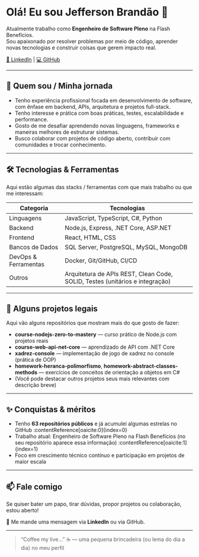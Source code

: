 # Olá! Eu sou Jefferson Brandão 👋

Atualmente trabalho como **Engenheiro de Software Pleno** na Flash Benefícios.  
Sou apaixonado por resolver problemas por meio de código, aprender novas tecnologias e construir coisas que gerem impacto real.

[🔗 LinkedIn](https://www.linkedin.com/in/j3eff) | [💻 GitHub](https://github.com/J3eff)

---

## 🚀 Quem sou / Minha jornada

- Tenho experiência profissional focada em desenvolvimento de software, com ênfase em backend, APIs, arquitetura e projetos full-stack.  
- Tenho interesse e prática com boas práticas, testes, escalabilidade e performance.  
- Gosto de me desafiar aprendendo novas linguagens, frameworks e maneiras melhores de estruturar sistemas.  
- Busco colaborar com projetos de código aberto, contribuir com comunidades e trocar conhecimento.

---

## 🛠️ Tecnologias & Ferramentas

Aqui estão algumas das stacks / ferramentas com que mais trabalho ou que me interessam:

| Categoria | Tecnologias |
|-----------|-------------|
| Linguagens | JavaScript, TypeScript, C#, Python |
| Backend | Node.js, Express, .NET Core, ASP.NET |
| Frontend | React, HTML, CSS |
| Bancos de Dados | SQL Server, PostgreSQL, MySQL, MongoDB |
| DevOps & Ferramentas | Docker, Git/GitHub, CI/CD |
| Outros | Arquitetura de APIs REST, Clean Code, SOLID, Testes (unitários e integração) |

---

## 📂 Alguns projetos legais

Aqui vão alguns repositórios que mostram mais do que gosto de fazer:

- **course-nodejs-zero-to-mastery** — curso prático de Node.js com projetos reais  
- **course-web-api-net-core** — aprendizado de API com .NET Core  
- **xadrez-console** — implementação de jogo de xadrez no console (prática de OOP)  
- **homework-heranca-polimorfismo**, **homework-abstract-classes-methods** — exercícios de conceitos de orientação a objetos em C#  
- (Você pode destacar outros projetos seus mais relevantes com descrição breve)

---

## ✨ Conquistas & méritos

- Tenho **63 repositórios públicos** e já acumulei algumas estrelas no GitHub :contentReference[oaicite:0]{index=0}  
- Trabalho atual: Engenheiro de Software Pleno na Flash Benefícios (no seu repositório aparece essa informação) :contentReference[oaicite:1]{index=1}  
- Foco em crescimento técnico contínuo e participação em projetos de maior escala

---

## 📫 Fale comigo

Se quiser bater um papo, tirar dúvidas, propor projetos ou colaboração, estou aberto!  

📧 Me mande uma mensagem via **LinkedIn** ou via GitHub.  

---

> “Coffee my live…” ☕ — uma pequena brincadeira (ou lema do dia a dia) no meu perfil  
